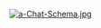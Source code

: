 [![a-Chat-Schema.jpg](https://i.postimg.cc/Px4RT02R/a-Chat-Schema.jpg)](https://postimg.cc/YGv3xDc6)